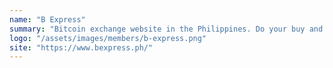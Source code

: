 ```yaml
---
name: "B Express"
summary: "Bitcoin exchange website in the Philippines. Do your buy and sell of Bitcoin here in Manila's best and trusted Bitcoin company."
logo: "/assets/images/members/b-express.png"
site: "https://www.bexpress.ph/"
---
```

